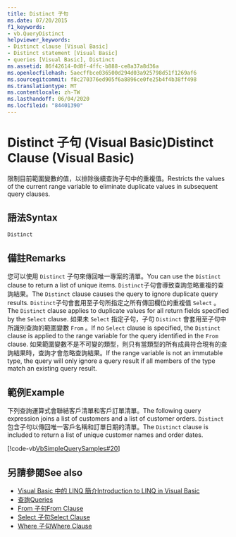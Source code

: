 ```yaml
---
title: Distinct 子句
ms.date: 07/20/2015
f1_keywords:
- vb.QueryDistinct
helpviewer_keywords:
- Distinct clause [Visual Basic]
- Distinct statement [Visual Basic]
- queries [Visual Basic], Distinct
ms.assetid: 86f42614-0d8f-4ffc-b888-ce8a37a8d36a
ms.openlocfilehash: 5aecffbce036500d294d03a925798d51f1269af6
ms.sourcegitcommit: f8c270376ed905f6a8896ce0fe25b4f4b38ff498
ms.translationtype: MT
ms.contentlocale: zh-TW
ms.lasthandoff: 06/04/2020
ms.locfileid: "84401390"
---
```

# <a name="distinct-clause-visual-basic"></a><span data-ttu-id="2d7c2-102">Distinct 子句 (Visual Basic)</span><span class="sxs-lookup"><span data-stu-id="2d7c2-102">Distinct Clause (Visual Basic)</span></span>
<span data-ttu-id="2d7c2-103">限制目前範圍變數的值，以排除後續查詢子句中的重複值。</span><span class="sxs-lookup"><span data-stu-id="2d7c2-103">Restricts the values of the current range variable to eliminate duplicate values in subsequent query clauses.</span></span>  
  
## <a name="syntax"></a><span data-ttu-id="2d7c2-104">語法</span><span class="sxs-lookup"><span data-stu-id="2d7c2-104">Syntax</span></span>  
  
```vb  
Distinct  
```  
  
## <a name="remarks"></a><span data-ttu-id="2d7c2-105">備註</span><span class="sxs-lookup"><span data-stu-id="2d7c2-105">Remarks</span></span>  
 <span data-ttu-id="2d7c2-106">您可以使用 `Distinct` 子句來傳回唯一專案的清單。</span><span class="sxs-lookup"><span data-stu-id="2d7c2-106">You can use the `Distinct` clause to return a list of unique items.</span></span> <span data-ttu-id="2d7c2-107">`Distinct`子句會導致查詢忽略重複的查詢結果。</span><span class="sxs-lookup"><span data-stu-id="2d7c2-107">The `Distinct` clause causes the query to ignore duplicate query results.</span></span> <span data-ttu-id="2d7c2-108">`Distinct`子句會套用至子句所指定之所有傳回欄位的重複值 `Select` 。</span><span class="sxs-lookup"><span data-stu-id="2d7c2-108">The `Distinct` clause applies to duplicate values for all return fields specified by the `Select` clause.</span></span> <span data-ttu-id="2d7c2-109">如果未 `Select` 指定子句，子句 `Distinct` 會套用至子句中所識別查詢的範圍變數 `From` 。</span><span class="sxs-lookup"><span data-stu-id="2d7c2-109">If no `Select` clause is specified, the `Distinct` clause is applied to the range variable for the query identified in the `From` clause.</span></span> <span data-ttu-id="2d7c2-110">如果範圍變數不是不可變的類型，則只有當類型的所有成員符合現有的查詢結果時，查詢才會忽略查詢結果。</span><span class="sxs-lookup"><span data-stu-id="2d7c2-110">If the range variable is not an immutable type, the query will only ignore a query result if all members of the type match an existing query result.</span></span>  
  
## <a name="example"></a><span data-ttu-id="2d7c2-111">範例</span><span class="sxs-lookup"><span data-stu-id="2d7c2-111">Example</span></span>  
 <span data-ttu-id="2d7c2-112">下列查詢運算式會聯結客戶清單和客戶訂單清單。</span><span class="sxs-lookup"><span data-stu-id="2d7c2-112">The following query expression joins a list of customers and a list of customer orders.</span></span> <span data-ttu-id="2d7c2-113">`Distinct`包含子句以傳回唯一客戶名稱和訂單日期的清單。</span><span class="sxs-lookup"><span data-stu-id="2d7c2-113">The `Distinct` clause is included to return a list of unique customer names and order dates.</span></span>  
  
 [!code-vb[VbSimpleQuerySamples#20](~/samples/snippets/visualbasic/VS_Snippets_VBCSharp/VbSimpleQuerySamples/VB/QuerySamples1.vb#20)]  
  
## <a name="see-also"></a><span data-ttu-id="2d7c2-114">另請參閱</span><span class="sxs-lookup"><span data-stu-id="2d7c2-114">See also</span></span>

- [<span data-ttu-id="2d7c2-115">Visual Basic 中的 LINQ 簡介</span><span class="sxs-lookup"><span data-stu-id="2d7c2-115">Introduction to LINQ in Visual Basic</span></span>](../../programming-guide/language-features/linq/introduction-to-linq.md)
- [<span data-ttu-id="2d7c2-116">查詢</span><span class="sxs-lookup"><span data-stu-id="2d7c2-116">Queries</span></span>](index.md)
- [<span data-ttu-id="2d7c2-117">From 子句</span><span class="sxs-lookup"><span data-stu-id="2d7c2-117">From Clause</span></span>](from-clause.md)
- [<span data-ttu-id="2d7c2-118">Select 子句</span><span class="sxs-lookup"><span data-stu-id="2d7c2-118">Select Clause</span></span>](select-clause.md)
- [<span data-ttu-id="2d7c2-119">Where 子句</span><span class="sxs-lookup"><span data-stu-id="2d7c2-119">Where Clause</span></span>](where-clause.md)
